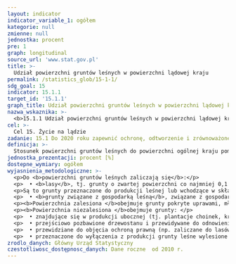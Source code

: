 ```yaml
---
layout: indicator
indicator_variable_1: ogółem
kategorie: null
zmienne: null
jednostka: procent
pre: 1
graph: longitudinal
source_url: 'www.stat.gov.pl'
title: >-
  Udział powierzchni gruntów leśnych w powierzchni lądowej kraju
permalink: /statistics_glob/15-1-1/
sdg_goal: 15
indicator: 15.1.1
target_id: '15.1.1'
graph_title: Udział powierzchni gruntów leśnych w powierzchni lądowej kraju
nazwa_wskaznika: >-
  <b>15.1.1 Udział powierzchni gruntów leśnych w powierzchni lądowej kraju</b>
cel: >-
  Cel 15. Życie na lądzie
zadanie: 15.1 Do 2020 roku zapewnić ochronę, odtworzenie i zrównoważone użytkowanie lądowych i śródlądowych ekosystemów słodkiej wody oraz pozostałych ekosystemów, w szczególności lasów, terenów podmokłych i suchych oraz gór, zgodnie z międzynarodowymi zobowiązaniami
definicja: >-
  Stosunek powierzchni gruntów leśnych do powierzchni ogólnej kraju pomniejszonej o grunty pod wodami (ogółem morskie wody wewnętrzne, powierzchniowe wody płynące oraz stojące).
jednostka_prezentacji: procent [%]
dostepne_wymiary: ogółem
wyjasnienia_metodologiczne: >-
  <p>Do <b>powierzchni gruntów leśnych zaliczają się</b>:</p>
  <p>  • <b>lasy</b>, tj. grunty o zwartej powierzchni co najmniej 0,1 ha pokryte roślinnością leśną (powierzchnia zalesiona) lub przejściowo pozbawione roślinności leśnej (powierzchnia niezalesiona).</p>
  <p>Są to grunty przeznaczone do produkcji leśnej lub wchodzące w skład rezerwatów przyrody i parków narodowych albo wpisane do rejestrów zabytków. </p>
  <p>  • <b>grunty związane z gospodarką leśną</b>, związane z gospodarką leśną, zajęte pod wykorzystywane dla potrzeb gospodarki leśnej: budynki i budowle, urządzenia melioracji wodnych, linie podziału przestrzennego lasu, drogi leśne, tereny pod liniami energetycznymi, szkółki leśne, miejsca składowania drewna, parkingi leśne i urządzenia turystyczne.</p>
  <p><b>Powierzchnia zalesiona </b>obejmuje grunty pokryte uprawami, młodnikami i starszymi drzewostanami oraz plantacjami: topoli, nasiennymi i drzew szybkorosnących.</p>
  <p><b>Powierzchnia niezalesiona </b>obejmuje grunty: </p>
  <p>  • znajdujące się w produkcji ubocznej (tj. plantacje choinek, krzewów, poletka łowieckie na gruntach leśnych), </p>
  <p>  • przejściowo pozbawione drzewostanu i przewidywane do odnowienia w najbliższych latach (tj. zręby, halizny, płazowiny), </p>
  <p>  • przewidziane do objęcia ochroną prawną (np. zaliczane do lasów śródleśne „oczka”, nieużytkowane płaty roślinności – hale i połoniny), </p>
  <p>  • przeznaczone do wyłączenia z produkcji grunty leśne wylesione (np. zalewiska i zapadliska na obszarze szkód górniczych).</p>
zrodlo_danych: Główny Urząd Statystyczny
czestotliwosc_dostępnosc_danych: Dane roczne  od 2010 r.
---
```

